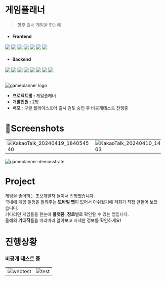 # 게임플래너

> 향후 출시 게임을 한눈에

- #### Frontend

<div>
<img src="https://img.shields.io/badge/Android Studio-6DB33F?style=flat-square&logo=android&logoColor=white"/>
<img src="https://img.shields.io/badge/React Native-2496ED?style=flat-square&logo=React&logoColor=white"/>
<img src="https://img.shields.io/badge/React Query-FF4154?style=flat-square&logo=Firebase&logoColor=white"/>
<img src="https://img.shields.io/badge/Firebase-FF9E0F?style=flat-square&logo=Firebase&logoColor=white"/>
<img src="https://img.shields.io/badge/Typescript-3178C6?style=flat-square&logo=typescript&logoColor=white"/>
<img src="https://img.shields.io/badge/Redux ToolKit-764ABC?style=flat-square&logo=redux&logoColor=white"/>
<img src="https://img.shields.io/badge/Expo-000020?style=flat-square&logo=expo&logoColor=white"/>
</div>

- #### Backend
<div>
<img src="https://img.shields.io/badge/Android Studio-6DB33F?style=flat-square&logo=android&logoColor=white"/>
<img src="https://img.shields.io/badge/Kotlin-CC0200?style=flat-square&logo=Kotlin&logoColor=white"/>
<img src="https://img.shields.io/badge/Firebase-FF9E0F?style=flat-square&logo=Firebase&logoColor=white"/>
<img src="https://img.shields.io/badge/Jetpack-6DB33F?style=flat-square&logo=jetpack&logoColor=white"/>
<img src="https://img.shields.io/badge/Hilt-2496ED?style=flat-square&logo=logoColor=white"/>
<img src="https://img.shields.io/badge/Coroutine-2496ED?style=flat-square&logo=logoColor=white"/>
<img src="https://img.shields.io/badge/Retrofit2-2496ED?style=flat-square&logo=logoColor=white"/>
<img src="https://img.shields.io/badge/Flow-2496ED?style=flat-square&logo=logoColor=white"/>
</div>
<br>

![gameplanner logo](https://github.com/zenu98/GamePlanner/assets/90780629/58a6f7ad-f784-4f77-8b59-96e153adb822)

- **프로젝트명 :** 게임플래너
- **개발인원 :** 2명
- **배포 :** 구글 플레이스토어 출시 검토 승인 후 비공개테스트 진행중

# 📱Screenshots

|                                                                                                                             |                                                                                                                                |                                                                                                                             |                                                                                                                                |                                                                                                                                |                                                                                                                             |
| --------------------------------------------------------------------------------------------------------------------------- | ------------------------------------------------------------------------------------------------------------------------------ | --------------------------------------------------------------------------------------------------------------------------- | ------------------------------------------------------------------------------------------------------------------------------ | ------------------------------------------------------------------------------------------------------------------------------ | --------------------------------------------------------------------------------------------------------------------------- |
| ![KakaoTalk_20240419_184054540](https://github.com/zenu98/GamePlanner/assets/90780629/dbfa24ed-504c-448f-ad6c-227ee64ec724) | ![KakaoTalk_20240410_141117377_03](https://github.com/zenu98/GamePlanner/assets/90780629/f09beda7-a392-4c22-9218-5389b3477d9a) | ![KakaoTalk_20240419_184903424](https://github.com/zenu98/GamePlanner/assets/90780629/b9c18ee9-2347-4c56-bc22-fc126c70f8ff) | ![KakaoTalk_20240410_141117377_02](https://github.com/zenu98/GamePlanner/assets/90780629/986509eb-f3ef-4344-8f4a-9d6105bed99c) | ![KakaoTalk_20240410_141117377_01](https://github.com/zenu98/GamePlanner/assets/90780629/0654cf0e-6f09-419e-bf04-bedc24d5fa55) | ![KakaoTalk_20240410_141117377](https://github.com/zenu98/GamePlanner/assets/90780629/46ae184e-575f-4ab7-8691-e701caa7e7e1) |

![gameplanner-demonstrate](https://github.com/zenu98/GamePlanner/assets/90780629/b2620069-0db6-4a65-a6f3-8a416a299b05)

# Project

게임을 좋아하는 초보개발자 둘이서 진행했습니다.<br> 국내에 게임 일정을 알려주는 **모바일 앱**이 없어서 아쉬웠기에 저희가 직접 만들어 보았습니다.<br>
기다리던 게임들을 한눈에 **플랫폼**, **장르**별로 확인할 수 있는 앱입니다.<br>
올해의 **기대작**들을 미리미리 알아보고 자세한 정보를 확인하세요!

# 진행상황

### 비공개 테스트 중

|                                                                                                        |                                                                                                     |
| ------------------------------------------------------------------------------------------------------ | --------------------------------------------------------------------------------------------------- |
| ![webtest](https://github.com/zenu98/GamePlanner/assets/90780629/aebd8433-ad18-4b49-8493-786b84e591da) | ![test](https://github.com/zenu98/GamePlanner/assets/90780629/d145c92c-3756-4aae-856b-2a31f44b52bb) |

